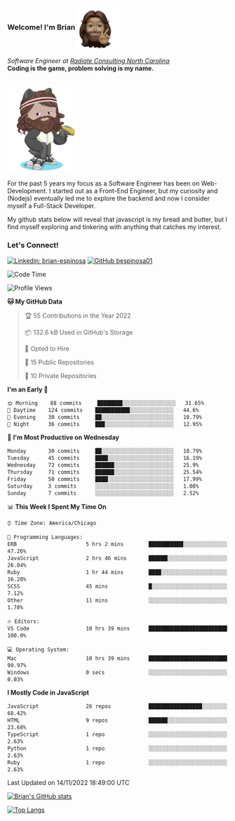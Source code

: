###  Welcome! I'm Brian <img align="center" src="https://github.com/bespinosa01/bespinosa01/blob/main/assets/peace-animoji.png" height="100" /></h2>
<p><em>Software Engineer at <a href="https://www.radiateconsulting.coop/north-carolina-tech-coop">Radiate Consulting North Carolina</a>
 <br/>
<!-- </br>Developer Consultant at <a href="https://codethedream.org/">Code The Dream</a> -->
</em> <b>Coding is the game, problem solving is my name.</b></p>

<br/>


 <img align="center" src="https://github.com/bespinosa01/bespinosa01/blob/main/assets/octo-me.png" height="200" /> 
 <p>
 For the past 5 years my focus as a Software Engineer has been on Web-Development. I started out as a Front-End Engineer, but my curiosity and (Nodejs) eventually led me to explore the backend and now I consider myself a Full-Stack Developer.
</p>
<p>
 My github stats below will reveal that javascript is my bread and butter, but I find myself exploring and tinkering with anything that catches my interest. 
 </p>
 
 
### Let's Connect!

[![Linkedin: brian-espinosa](https://img.shields.io/badge/-brian--espinosa-blue?style=flat-square&logo=Linkedin&logoColor=white&link=https://www.linkedin.com/in/brian-espinosa/)](https://www.linkedin.com/in/brian-espinosa/)
[![GitHub bespinosa01](https://img.shields.io/github/followers/bespinosa01?label=follow&style=social)](https://github.com/bespinosa01)



<!--START_SECTION:waka-->
![Code Time](http://img.shields.io/badge/Code%20Time-923%20hrs%2041%20mins-blue)

![Profile Views](http://img.shields.io/badge/Profile%20Views-0-blue)

**🐱 My GitHub Data** 

> 🏆 55 Contributions in the Year 2022
 > 
> 📦 132.6 kB Used in GitHub's Storage 
 > 
> 💼 Opted to Hire
 > 
> 📜 15 Public Repositories 
 > 
> 🔑 10 Private Repositories  
 > 
**I'm an Early 🐤** 

```text
🌞 Morning    88 commits     ████████░░░░░░░░░░░░░░░░░   31.65% 
🌆 Daytime    124 commits    ███████████░░░░░░░░░░░░░░   44.6% 
🌃 Evening    30 commits     ██░░░░░░░░░░░░░░░░░░░░░░░   10.79% 
🌙 Night      36 commits     ███░░░░░░░░░░░░░░░░░░░░░░   12.95%

```
📅 **I'm Most Productive on Wednesday** 

```text
Monday       30 commits     ██░░░░░░░░░░░░░░░░░░░░░░░   10.79% 
Tuesday      45 commits     ████░░░░░░░░░░░░░░░░░░░░░   16.19% 
Wednesday    72 commits     ██████░░░░░░░░░░░░░░░░░░░   25.9% 
Thursday     71 commits     ██████░░░░░░░░░░░░░░░░░░░   25.54% 
Friday       50 commits     ████░░░░░░░░░░░░░░░░░░░░░   17.99% 
Saturday     3 commits      ░░░░░░░░░░░░░░░░░░░░░░░░░   1.08% 
Sunday       7 commits      ░░░░░░░░░░░░░░░░░░░░░░░░░   2.52%

```


📊 **This Week I Spent My Time On** 

```text
⌚︎ Time Zone: America/Chicago

💬 Programming Languages: 
ERB                      5 hrs 2 mins        ███████████░░░░░░░░░░░░░░   47.26% 
JavaScript               2 hrs 46 mins       ██████░░░░░░░░░░░░░░░░░░░   26.04% 
Ruby                     1 hr 44 mins        ████░░░░░░░░░░░░░░░░░░░░░   16.28% 
SCSS                     45 mins             █░░░░░░░░░░░░░░░░░░░░░░░░   7.12% 
Other                    11 mins             ░░░░░░░░░░░░░░░░░░░░░░░░░   1.78%

🔥 Editors: 
VS Code                  10 hrs 39 mins      █████████████████████████   100.0%

💻 Operating System: 
Mac                      10 hrs 39 mins      █████████████████████████   99.97% 
Windows                  0 secs              ░░░░░░░░░░░░░░░░░░░░░░░░░   0.03%

```

**I Mostly Code in JavaScript** 

```text
JavaScript               26 repos            █████████████████░░░░░░░░   68.42% 
HTML                     9 repos             ██████░░░░░░░░░░░░░░░░░░░   23.68% 
TypeScript               1 repo              ░░░░░░░░░░░░░░░░░░░░░░░░░   2.63% 
Python                   1 repo              ░░░░░░░░░░░░░░░░░░░░░░░░░   2.63% 
Ruby                     1 repo              ░░░░░░░░░░░░░░░░░░░░░░░░░   2.63%

```



 Last Updated on 14/11/2022 18:49:00 UTC
<!--END_SECTION:waka-->


<!--  Github STATS -->
[![Brian's GitHub stats](https://github-readme-stats.vercel.app/api?username=bespinosa01&hide=stars,contribs&count_private=true&show_icons=true)](https://github.com/anuraghazra/github-readme-stats)

[![Top Langs](https://github-readme-stats.vercel.app/api/top-langs/?username=bespinosa01&layout=compact)](https://github.com/anuraghazra/github-readme-stats)



<!--
**bespinosa01/bespinosa01** is a ✨ _special_ ✨ repository because its `README.md` (this file) appears on your GitHub profile.

Here are some ideas to get you started:

- 🔭 I’m currently working on ...
- 🌱 I’m currently learning ...
- 👯 I’m looking to collaborate on ...
- 🤔 I’m looking for help with ...
- 💬 Ask me about ...
- 📫 How to reach me: ...
- 😄 Pronouns: ...
- ⚡ Fun fact: ...
-->
